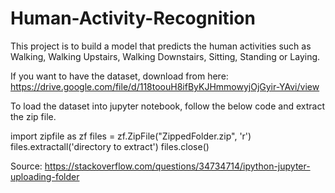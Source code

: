 # Human-Activity-Recognition
This project is to build a model that predicts the human activities such as Walking, Walking Upstairs, Walking Downstairs, Sitting, Standing or Laying.


If you want to have the dataset, download from here:
https://drive.google.com/file/d/118toouH8ifByKJHmmowyjOjGyir-YAvi/view

To load the dataset into jupyter notebook, follow the below code and extract the zip file.

import zipfile as zf
files = zf.ZipFile("ZippedFolder.zip", 'r')
files.extractall('directory to extract')
files.close()

Source: https://stackoverflow.com/questions/34734714/ipython-jupyter-uploading-folder

